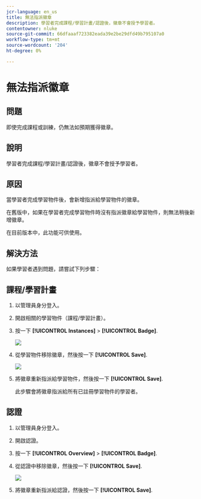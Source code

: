 ```yaml
---
jcr-language: en_us
title: 無法指派徽章
description: 學習者完成課程/學習計畫/認證後，徽章不會授予學習者。
contentowner: nluke
source-git-commit: 66dfaaaf723382eada39e2be29dfd49b795107a0
workflow-type: tm+mt
source-wordcount: '204'
ht-degree: 0%

---
```




# 無法指派徽章

## 問題

即使完成課程或訓練，仍無法如預期獲得徽章。

## 說明

學習者完成課程/學習計畫/認證後，徽章不會授予學習者。

## 原因

當學習者完成學習物件後，會新增指派給學習物件的徽章。

在舊版中，如果在學習者完成學習物件時沒有指派徽章給學習物件，則無法稍後新增徽章。

在目前版本中，此功能可供使用。

## 解決方法

如果學習者遇到問題，請嘗試下列步驟：

## 課程/學習計畫

1. 以管理員身分登入。

1. 開啟相關的學習物件（課程/學習計畫）。

1. 按一下 **[!UICONTROL Instances]** > **[!UICONTROL Badge]**.

   ![](assets/view-a-badge.png)

1. 從學習物件移除徽章，然後按一下 **[!UICONTROL Save]**.

   ![](assets/remove-a-badge.png)

1. 將徽章重新指派給學習物件，然後按一下 **[!UICONTROL Save]**.

   此步驟會將徽章指派給所有已註冊學習物件的學習者。

## 認證

1. 以管理員身分登入。
1. 開啟認證。
1. 按一下 **[!UICONTROL Overview]** > **[!UICONTROL Badge]**.
1. 從認證中移除徽章，然後按一下 **[!UICONTROL Save]**.

   ![](assets/remove-a-badge-cert.png)

1. 將徽章重新指派給認證，然後按一下 **[!UICONTROL Save]**.
